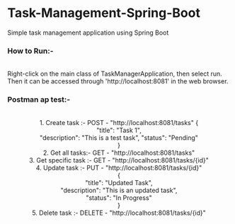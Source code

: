 # Task-Management-Spring-Boot
Simple task management application using Spring Boot


<h3>How to Run:-</h3><br> Right-click on the main class of TaskManagerApplication, then select run. Then it can be accessed through 'http://localhost:8081' in the web browser.<be>

<h3>Postman ap test:-</h3><br>
       <center>  1. Create task :- POST - "http://localhost:8081/tasks"
                            {<br>
                                "title": "Task 1",<br>
                                "description": "This is a test task",
                                "status": "Pending"<br>
                            }<br>
                2. Get all tasks:- GET - "http://localhost:8081/tasks"<br>
                3. Get specific task :- GET - "http://localhost:8081/tasks/{id}"<br>
                4. Update task :- PUT - "http://localhost:8081/tasks/{id}"<br>
                            {<br>
                                "title": "Updated Task",<br>
                                "description": "This is an updated task",<br>
                                "status": "In Progress"<br>
                            }<br>
                5. Delete task :- DELETE - "http://localhost:8081/tasks/{id}"
                </center>
